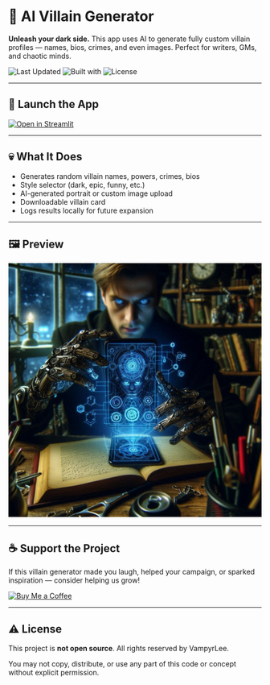 # 🧙 AI Villain Generator

**Unleash your dark side.** This app uses AI to generate fully custom villain profiles — names, bios, crimes, and even images. Perfect for writers, GMs, and chaotic minds.

![Last Updated](https://img.shields.io/badge/Updated-August_06,_2025-blue)
![Built with](https://img.shields.io/badge/Built%20with-OpenAI%20%7C%20Streamlit-red)
![License](https://img.shields.io/badge/License-Proprietary-important)

---

## 🚀 Launch the App
[![Open in Streamlit](https://static.streamlit.io/badges/streamlit_badge_black_white.svg)](https://ai-villain-gen.streamlit.app/)

---

## 💀 What It Does

- Generates random villain names, powers, crimes, bios  
- Style selector (dark, epic, funny, etc.)  
- AI-generated portrait or custom image upload  
- Downloadable villain card  
- Logs results locally for future expansion

---

## 🖼️ Preview

![preview](https://raw.githubusercontent.com/ITank-Online/AI_Villian_Gen/main/assets/AI_Villain_logo.png)

---

## ☕ Support the Project

If this villain generator made you laugh, helped your campaign, or sparked inspiration — consider helping us grow!

[![Buy Me a Coffee](https://img.shields.io/badge/☕%20Buy%20Me%20a%20Coffee%20-%20Support%20the%20Dev-orange?style=for-the-badge)](https://buymeacoffee.com/ai_villain)

---

## ⚠️ License

This project is **not open source**. All rights reserved by VampyrLee.

You may not copy, distribute, or use any part of this code or concept without explicit permission.
